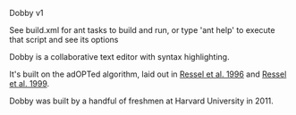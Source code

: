 Dobby v1

See build.xml for ant tasks to build and run, or type 'ant help' to execute
that script and see its options

Dobby is a collaborative text editor with syntax highlighting. 

It's built on the adOPTed algorithm, laid out in [Ressel et al. 1996](http://dl.acm.org/citation.cfm?id=240305) and [Ressel et al. 1999](http://dl.acm.org/citation.cfm?doid=320297.320312).

Dobby was built by a handful of freshmen at Harvard University in 2011. 
